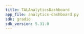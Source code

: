 ```yaml
---
title: TALAnalyticsDashboard
app_file: analytics-dashboard.py
sdk: gradio
sdk_version: 5.31.0
---
```


